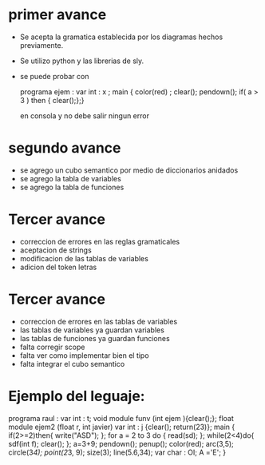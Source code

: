 # primer avance
- Se acepta la gramatica establecida por los diagramas hechos previamente.
- Se utilizo python y las librerias de sly.
- se puede probar con 

  programa ejem  : var int : x ; main { color(red) ; clear(); pendown(); if( a > 3 ) then { clear();};}   
  
  en consola y no debe salir ningun error

# segundo avance 
- se agrego un cubo semantico por medio de diccionarios anidados
- se agrego la tabla de variables 
- se agrego la tabla de funciones


# Tercer avance 
- correccion de errores en las reglas gramaticales
- aceptacion de strings
- modificacion de las tablas de variables
- adicion del token letras 

# Tercer avance 
- correccion de errores en las tablas de variables
- las tablas de variables ya guardan variables
- las tablas de funciones ya guardan funciones
- falta corregir scope
- falta ver como implementar bien el tipo 
- falta integrar el cubo semantico


# Ejemplo del leguaje:

programa raul : 
var int : t; 
void module funv (int ejem ){clear();};
float module ejem2 (float r, int javier) 
var int : j {clear(); return(23)}; 
main {
	if(2>=2)then{
		write("ASD");
	};
	for a = 2 to 3 do {
		read(sd);
	}; 
	while(2<4)do{
		sdf(int f);
		clear();
	};
	a=3+9; 
	pendown(); 
	penup(); 
	color(red); 
	arc(3,5); 
	circle(3*4); 
	point(2*3, 9); 
	size(3);
	line(5.6,34); 
	var char : OI; 
	A ='E';
}
